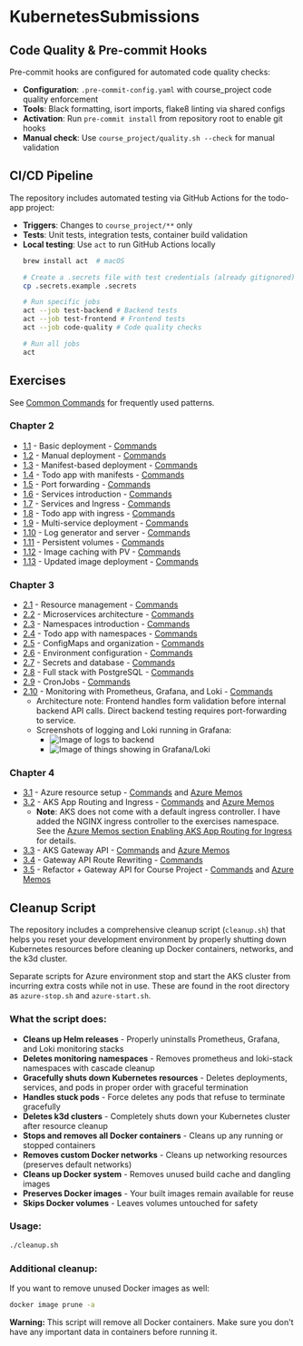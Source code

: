# KubernetesSubmissions

## Code Quality & Pre-commit Hooks

Pre-commit hooks are configured for automated code quality checks:

- **Configuration**: `.pre-commit-config.yaml` with course_project code quality enforcement
- **Tools**: Black formatting, isort imports, flake8 linting via shared configs
- **Activation**: Run `pre-commit install` from repository root to enable git hooks
- **Manual check**: Use `course_project/quality.sh --check` for manual validation

## CI/CD Pipeline

The repository includes automated testing via GitHub Actions for the todo-app project:

- **Triggers**: Changes to `course_project/**` only
- **Tests**: Unit tests, integration tests, container build validation
- **Local testing**: Use `act` to run GitHub Actions locally
  ```bash
  brew install act  # macOS
  
  # Create a .secrets file with test credentials (already gitignored)
  cp .secrets.example .secrets
  
  # Run specific jobs
  act --job test-backend # Backend tests
  act --job test-frontend # Frontend tests
  act --job code-quality # Code quality checks
  
  # Run all jobs
  act
  ```

## Exercises

See [Common Commands](docs/exercises/common-commands.md) for frequently used patterns.

### Chapter 2

- [1.1](https://github.com/rjpalt/KubernetesMOOC/tree/1.1/log_output) - Basic deployment - [Commands](docs/exercises/1.1-commands.md)
- [1.2](https://github.com/rjpalt/KubernetesMOOC/tree/1.2/course_project/) - Manual deployment - [Commands](docs/exercises/1.2-commands.md)
- [1.3](https://github.com/rjpalt/KubernetesMOOC/tree/1.3/log_output) - Manifest-based deployment - [Commands](docs/exercises/1.3-commands.md)
- [1.4](https://github.com/rjpalt/KubernetesMOOC/tree/1.4/course_project/) - Todo app with manifests - [Commands](docs/exercises/1.4-commands.md)
- [1.5](https://github.com/rjpalt/KubernetesMOOC/tree/1.5/course_project/) - Port forwarding - [Commands](docs/exercises/1.5-commands.md)
- [1.6](https://github.com/rjpalt/KubernetesMOOC/tree/1.6/course_project/) - Services introduction - [Commands](docs/exercises/1.6-commands.md)
- [1.7](https://github.com/rjpalt/KubernetesMOOC/tree/1.7/log_output) - Services and Ingress - [Commands](docs/exercises/1.7-commands.md)
- [1.8](https://github.com/rjpalt/KubernetesMOOC/tree/1.8/course_project/) - Todo app with ingress - [Commands](docs/exercises/1.8-commands.md)
- [1.9](https://github.com/rjpalt/KubernetesMOOC/tree/1.9/ping-pong) - Multi-service deployment - [Commands](docs/exercises/1.9-commands.md)
- [1.10](https://github.com/rjpalt/KubernetesMOOC/tree/1.10/log_output) - Log generator and server - [Commands](docs/exercises/1.10-commands.md)
- [1.11](https://github.com/rjpalt/KubernetesMOOC/tree/1.11/ping-pong) - Persistent volumes - [Commands](docs/exercises/1.11-commands.md)
- [1.12](https://github.com/rjpalt/KubernetesMOOC/tree/1.12/course_project/todo-app) - Image caching with PV - [Commands](docs/exercises/1.12-commands.md)
- [1.13](https://github.com/rjpalt/KubernetesMOOC/tree/1.13/course_project/todo-app) - Updated image deployment - [Commands](docs/exercises/1.13-commands.md)

### Chapter 3

- [2.1](https://github.com/rjpalt/KubernetesMOOC/tree/2.1/ping-pong) - Resource management - [Commands](docs/exercises/2.1-commands.md)
- [2.2](https://github.com/rjpalt/KubernetesMOOC/tree/2.2/course_project) - Microservices architecture - [Commands](docs/exercises/2.2-commands.md)
- [2.3](https://github.com/rjpalt/KubernetesMOOC/tree/2.3/ping-pong) - Namespaces introduction - [Commands](docs/exercises/2.3-commands.md)
- [2.4](https://github.com/rjpalt/KubernetesMOOC/tree/2.4/course_project) - Todo app with namespaces - [Commands](docs/exercises/2.4-commands.md)
- [2.5](https://github.com/rjpalt/KubernetesMOOC/tree/2.5/ping-pong) - ConfigMaps and organization - [Commands](docs/exercises/2.5-commands.md)
- [2.6](https://github.com/rjpalt/KubernetesMOOC/tree/2.6/course_project) - Environment configuration - [Commands](docs/exercises/2.6-commands.md)
- [2.7](https://github.com/rjpalt/KubernetesMOOC/tree/2.7/ping-pong) - Secrets and database - [Commands](docs/exercises/2.7-commands.md)
- [2.8](https://github.com/rjpalt/KubernetesMOOC/tree/2.8/course_project) - Full stack with PostgreSQL - [Commands](docs/exercises/2.8-commands.md)
- [2.9](https://github.com/rjpalt/KubernetesMOOC/tree/2.9/course_project) - CronJobs - [Commands](docs/exercises/2.9-commands.md)
- [2.10](https://github.com/rjpalt/KubernetesMOOC/tree/2.10/course_project) - Monitoring with Prometheus, Grafana, and Loki - [Commands](docs/exercises/2.10-commands.md)
  - Architecture note: Frontend handles form validation before internal backend API calls. Direct backend testing requires port-forwarding to service.
  - Screenshots of logging and Loki running in Grafana:
    - ![Image of logs to backend](https://github.com/user-attachments/assets/a883577e-17bd-465f-aae4-c2c0fc1aa576)
    - ![Image of things showing in Grafana/Loki](https://github.com/user-attachments/assets/1cba766c-f513-4b75-8ccc-87f6e7c0d1fb) 

### Chapter 4

- [3.1](https://github.com/rjpalt/KubernetesMOOC/tree/3.1/ping-pong) - Azure resource setup - [Commands](docs/exercises/3.1-commands.md) and [Azure Memos](docs/azure/Azure-memos.md)
- [3.2](https://github.com/rjpalt/KubernetesMOOC/tree/3.2/ping-pong) - AKS App Routing and Ingress - [Commands](docs/exercises/3.2-commands.md) and [Azure Memos](docs/azure/Azure-memos.md)
  - **Note**: AKS does not come with a default ingress controller. I have added the NGINX ingress controller to the exercises namespace. See the [Azure Memos section Enabling AKS App Routing for Ingress](docs/azure/Azure-memos.md#enabling-aks-app-routing-for-ingress) for details.
- [3.3](https://github.com/rjpalt/KubernetesMOOC/tree/3.3/ping-pong) - AKS Gateway API - [Commands](docs/exercises/3.3-commands.md) and [Azure Memos](docs/azure/Azure-memos.md)
- [3.4](https://github.com/rjpalt/KubernetesMOOC/tree/3.4/ping-pong) - Gateway API Route Rewriting - [Commands](docs/exercises/3.4-commands.md)
- [3.5](https://github.com/rjpalt/KubernetesMOOC/tree/3.5/course_project) - Refactor + Gateway API for Course Project - [Commands](docs/exercises/3.5-commands.md) and [Azure Memos](docs/azure/Azure-memos.md)


## Cleanup Script

The repository includes a comprehensive cleanup script (`cleanup.sh`) that helps you reset your development environment by properly shutting down Kubernetes resources before cleaning up Docker containers, networks, and the k3d cluster.

Separate scripts for Azure environment stop and start the AKS cluster from incurring extra costs while not in use. These are found in the root directory as `azure-stop.sh` and `azure-start.sh`.

### What the script does:
- **Cleans up Helm releases** - Properly uninstalls Prometheus, Grafana, and Loki monitoring stacks
- **Deletes monitoring namespaces** - Removes prometheus and loki-stack namespaces with cascade cleanup
- **Gracefully shuts down Kubernetes resources** - Deletes deployments, services, and pods in proper order with graceful termination
- **Handles stuck pods** - Force deletes any pods that refuse to terminate gracefully
- **Deletes k3d clusters** - Completely shuts down your Kubernetes cluster after resource cleanup
- **Stops and removes all Docker containers** - Cleans up any running or stopped containers
- **Removes custom Docker networks** - Cleans up networking resources (preserves default networks)
- **Cleans up Docker system** - Removes unused build cache and dangling images
- **Preserves Docker images** - Your built images remain available for reuse
- **Skips Docker volumes** - Leaves volumes untouched for safety

### Usage:
```bash
./cleanup.sh
```

### Additional cleanup:
If you want to remove unused Docker images as well:
```bash
docker image prune -a
```

**Warning:** This script will remove all Docker containers. Make sure you don't have any important data in containers before running it.
